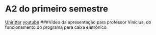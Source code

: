 # A2 do primeiro semestre
[Uniritter](https://www.uniritter.edu.br/)
[youtube](https://www.youtube.com/watch?v=5J7vLFUe6eY)
###Vídeo da apresentação para professor Vinícius, do funcionamento do programa para caixa eletrônico.

